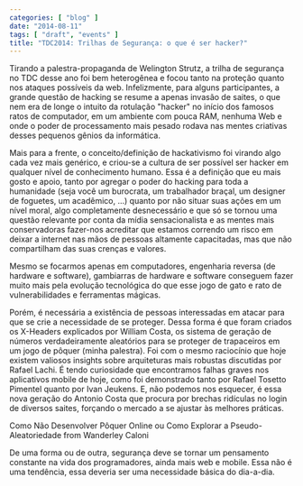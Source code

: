 ```yaml
---
categories: [ "blog" ]
date: "2014-08-11"
tags: [ "draft", "events" ]
title: "TDC2014: Trilhas de Segurança: o que é ser hacker?"
---
```

Tirando a palestra-propaganda de Welington Strutz, a trilha de segurança
no TDC desse ano foi bem heterogênea e focou tanto na proteção quanto
nos ataques possíveis da web. Infelizmente, para alguns participantes,
a grande questão de hacking se resume a apenas invasão de saites,
o que nem era de longe o intuito da rotulação "hacker" no início dos
famosos ratos de computador, em um ambiente com pouca RAM, nenhuma Web
e onde o poder de processamento mais pesado rodava nas mentes criativas
desses pequenos gênios da informática.

Mais para a frente, o conceito/definição de hackativismo foi virando
algo cada vez mais genérico, e criou-se a cultura de ser possível ser
hacker em qualquer nível de conhecimento humano. Essa é a definição
que eu mais gosto e apoio, tanto por agregar o poder do hacking para
toda a humanidade (seja você um burocrata, um trabalhador braçal, um
designer de foguetes, um acadêmico, ...) quanto por não situar suas
ações em um nível moral, algo completamente desnecessário e que só
se tornou uma questão relevante por conta da mídia sensacionalista e
as mentes mais conservadoras fazer-nos acreditar que estamos correndo um
risco em deixar a internet nas mãos de pessoas altamente capacitadas,
mas que não compartilham das suas crenças e valores.

Mesmo se focarmos apenas em computadores, engenharia reversa (de hardware
e software), gambiarras de hardware e software conseguem fazer muito
mais pela evolução tecnológica do que esse jogo de gato e rato de
vulnerabilidades e ferramentas mágicas.

Porém, é necessária a existência de pessoas interessadas em atacar
para que se crie a necessidade de se proteger. Dessa forma é que foram
criados os X-Headers explicados por William Costa, os sistema de geração
de números verdadeiramente aleatórios para se proteger de trapaceiros
em um jogo de pôquer (minha palestra). Foi com o mesmo raciocínio que
hoje existem valiosos insights sobre arquiteturas mais robustas discutidas
por Rafael Lachi. É tendo curiosidade que encontramos falhas graves nos
aplicativos mobile de hoje, como foi demonstrado tanto por Rafael Tosetto
Pimentel quanto por Ivan Jeukens. E, não podemos nos esquecer, é essa
nova geração do Antonio Costa que procura por brechas ridículas no
login de diversos saites, forçando o mercado a se ajustar às melhores
práticas.

Como Não Desenvolver Pôquer Online ou Como Explorar a
Pseudo-Aleatoriedade from Wanderley Caloni

De uma forma ou de outra, segurança deve se tornar um pensamento
constante na vida dos programadores, ainda mais web e mobile. Essa não
é uma tendência, essa deveria ser uma necessidade básica do dia-a-dia.


